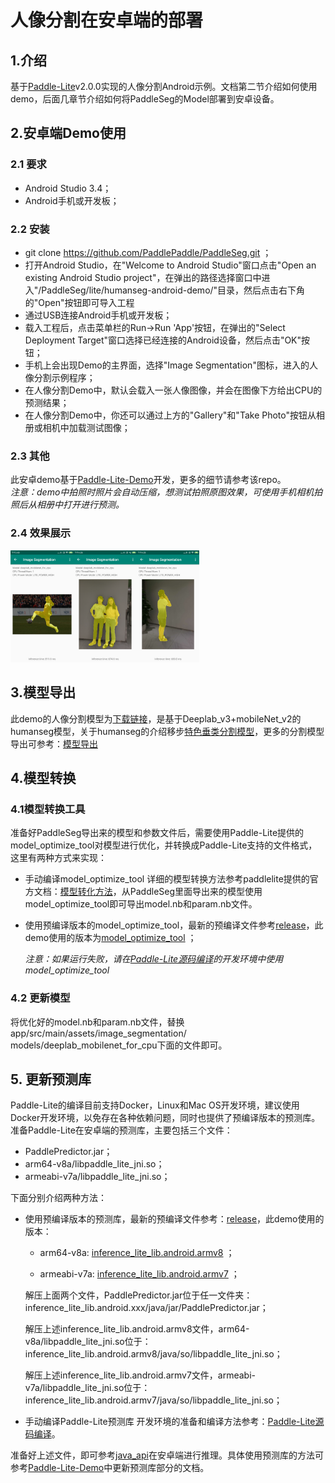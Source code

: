 # 人像分割在安卓端的部署

## 1.介绍
基于[Paddle-Lite](https://github.com/PaddlePaddle/Paddle-Lite)v2.0.0实现的人像分割Android示例。文档第二节介绍如何使用demo，后面几章节介绍如何将PaddleSeg的Model部署到安卓设备。

## 2.安卓端Demo使用

### 2.1 要求
*  Android Studio 3.4；
* Android手机或开发板；

### 2.2 安装
* git clone https://github.com/PaddlePaddle/PaddleSeg.git  ；
* 打开Android Studio，在"Welcome to Android Studio"窗口点击"Open an existing Android Studio project"，在弹出的路径选择窗口中进入"/PaddleSeg/lite/humanseg-android-demo/"目录，然后点击右下角的"Open"按钮即可导入工程
* 通过USB连接Android手机或开发板；
* 载入工程后，点击菜单栏的Run->Run 'App'按钮，在弹出的"Select Deployment Target"窗口选择已经连接的Android设备，然后点击"OK"按钮；
* 手机上会出现Demo的主界面，选择"Image Segmentation"图标，进入的人像分割示例程序；
* 在人像分割Demo中，默认会载入一张人像图像，并会在图像下方给出CPU的预测结果；
* 在人像分割Demo中，你还可以通过上方的"Gallery"和"Take Photo"按钮从相册或相机中加载测试图像；

### 2.3 其他
此安卓demo基于[Paddle-Lite-Demo](https://github.com/PaddlePaddle/Paddle-Lite-Demo)开发，更多的细节请参考该repo。<br>
*注意：demo中拍照时照片会自动压缩，想测试拍照原图效果，可使用手机相机拍照后从相册中打开进行预测。*

### 2.4 效果展示
<img src="example/human_1.png"  width="20%" ><img src="example/human_2.png"  width="20%" ><img src="example/human_3.png"  width="20%" >
## 3.模型导出
此demo的人像分割模型为[下载链接](https://paddleseg.bj.bcebos.com/models/humanseg_mobilenetv2_1_0_bn_freeze_model_pr_po.zip)，是基于Deeplab_v3+mobileNet_v2的humanseg模型，关于humanseg的介绍移步[特色垂类分割模型](./contrib)，更多的分割模型导出可参考：[模型导出](https://github.com/PaddlePaddle/PaddleSeg/blob/release/v0.2.0/docs/model_export.md)

## 4.模型转换

### 4.1模型转换工具
准备好PaddleSeg导出来的模型和参数文件后，需要使用Paddle-Lite提供的model_optimize_tool对模型进行优化，并转换成Paddle-Lite支持的文件格式，这里有两种方式来实现：

* 手动编译model_optimize_tool
详细的模型转换方法参考paddlelite提供的官方文档：[模型转化方法](https://paddlepaddle.github.io/Paddle-Lite/v2.0.0/model_optimize_tool/)，从PaddleSeg里面导出来的模型使用model_optimize_tool即可导出model.nb和param.nb文件。

* 使用预编译版本的model_optimize_tool，最新的预编译文件参考[release](https://github.com/PaddlePaddle/Paddle-Lite/releases/)，此demo使用的版本为[model_optimize_tool](https://github.com/PaddlePaddle/Paddle-Lite/releases/download/v2.0.0/model_optimize_tool) ；

	*注意：如果运行失败，请在[Paddle-Lite源码编译](https://paddlepaddle.github.io/Paddle-Lite/v2.0.0/source_compile/)的开发环境中使用model_optimize_tool*

### 4.2 更新模型
将优化好的model.nb和param.nb文件，替换app/src/main/assets/image_segmentation/
models/deeplab_mobilenet_for_cpu下面的文件即可。

## 5. 更新预测库
Paddle-Lite的编译目前支持Docker，Linux和Mac OS开发环境，建议使用Docker开发环境，以免存在各种依赖问题，同时也提供了预编译版本的预测库。准备Paddle-Lite在安卓端的预测库，主要包括三个文件：

* PaddlePredictor.jar；
* arm64-v8a/libpaddle_lite_jni.so；
*  armeabi-v7a/libpaddle_lite_jni.so；

下面分别介绍两种方法：

* 使用预编译版本的预测库，最新的预编译文件参考：[release](https://github.com/PaddlePaddle/Paddle-Lite/releases/)，此demo使用的版本：

	* arm64-v8a: [inference_lite_lib.android.armv8](https://github.com/PaddlePaddle/Paddle-Lite/releases/download/v2.0.0/inference_lite_lib.android.armv8.gcc.c++_shared.with_extra.full_publish.tar.gz) ；
	
	* armeabi-v7a: [inference_lite_lib.android.armv7](https://github.com/PaddlePaddle/Paddle-Lite/releases/download/v2.0.0/inference_lite_lib.android.armv7.gcc.c++_shared.with_extra.full_publish.tar.gz) ；

	解压上面两个文件，PaddlePredictor.jar位于任一文件夹：inference_lite_lib.android.xxx/java/jar/PaddlePredictor.jar；
	    
	解压上述inference_lite_lib.android.armv8文件，arm64-v8a/libpaddle_lite_jni.so位于：inference_lite_lib.android.armv8/java/so/libpaddle_lite_jni.so；
	
	解压上述inference_lite_lib.android.armv7文件，armeabi-v7a/libpaddle_lite_jni.so位于：inference_lite_lib.android.armv7/java/so/libpaddle_lite_jni.so；

* 手动编译Paddle-Lite预测库
开发环境的准备和编译方法参考：[Paddle-Lite源码编译](https://paddlepaddle.github.io/Paddle-Lite/v2.0.0/source_compile/)。

准备好上述文件，即可参考[java_api](https://paddlepaddle.github.io/Paddle-Lite/v2.0.0/java_api_doc/)在安卓端进行推理。具体使用预测库的方法可参考[Paddle-Lite-Demo](https://github.com/PaddlePaddle/Paddle-Lite-Demo)中更新预测库部分的文档。
